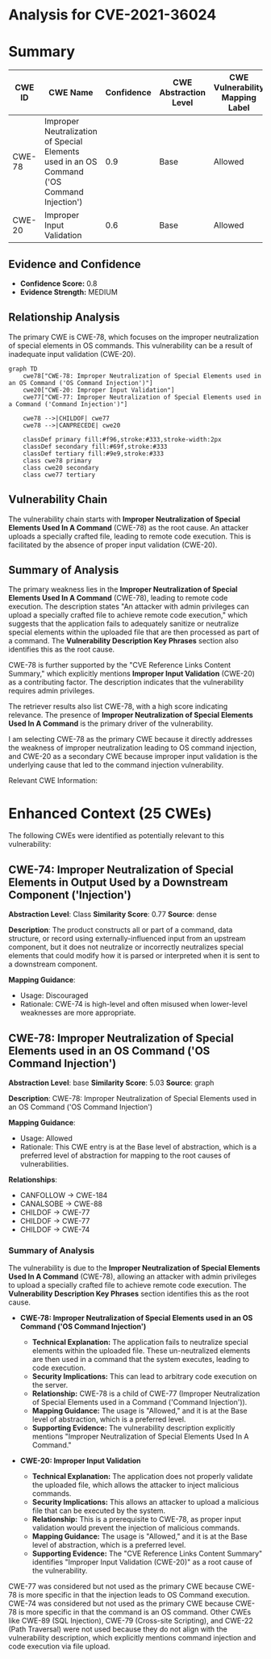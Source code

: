 # Analysis for CVE-2021-36024

# Summary
| CWE ID | CWE Name | Confidence | CWE Abstraction Level | CWE Vulnerability Mapping Label | CWE-Vulnerability Mapping Notes |
|---|---|---|---|---|---|
| CWE-78 | Improper Neutralization of Special Elements used in an OS Command ('OS Command Injection') | 0.9 | Base | Allowed | Primary CWE |
| CWE-20 | Improper Input Validation | 0.6 | Base | Allowed | Secondary CWE |

## Evidence and Confidence

*   **Confidence Score:** 0.8
*   **Evidence Strength:** MEDIUM

## Relationship Analysis
The primary CWE is CWE-78, which focuses on the improper neutralization of special elements in OS commands. This vulnerability can be a result of inadequate input validation (CWE-20).

```mermaid
graph TD
    cwe78["CWE-78: Improper Neutralization of Special Elements used in an OS Command ('OS Command Injection')"]
    cwe20["CWE-20: Improper Input Validation"]
    cwe77["CWE-77: Improper Neutralization of Special Elements used in a Command ('Command Injection')"]
    
    cwe78 -->|CHILDOF| cwe77
    cwe78 -->|CANPRECEDE| cwe20

    classDef primary fill:#f96,stroke:#333,stroke-width:2px
    classDef secondary fill:#69f,stroke:#333
    classDef tertiary fill:#9e9,stroke:#333
    class cwe78 primary
    class cwe20 secondary
    class cwe77 tertiary
```

## Vulnerability Chain
The vulnerability chain starts with **Improper Neutralization of Special Elements Used In A Command** (CWE-78) as the root cause. An attacker uploads a specially crafted file, leading to remote code execution. This is facilitated by the absence of proper input validation (CWE-20).

## Summary of Analysis
The primary weakness lies in the **Improper Neutralization of Special Elements Used In A Command** (CWE-78), leading to remote code execution. The description states "An attacker with admin privileges can upload a specially crafted file to achieve remote code execution," which suggests that the application fails to adequately sanitize or neutralize special elements within the uploaded file that are then processed as part of a command. The **Vulnerability Description Key Phrases** section also identifies this as the root cause.

CWE-78 is further supported by the "CVE Reference Links Content Summary," which explicitly mentions **Improper Input Validation** (CWE-20) as a contributing factor. The description indicates that the vulnerability requires admin privileges.

The retriever results also list CWE-78, with a high score indicating relevance. The presence of **Improper Neutralization of Special Elements Used In A Command** is the primary driver of the vulnerability.

I am selecting CWE-78 as the primary CWE because it directly addresses the weakness of improper neutralization leading to OS command injection, and CWE-20 as a secondary CWE because improper input validation is the underlying cause that led to the command injection vulnerability.

Relevant CWE Information:

# Enhanced Context (25 CWEs)
The following CWEs were identified as potentially relevant to this vulnerability:

## CWE-74: Improper Neutralization of Special Elements in Output Used by a Downstream Component ('Injection')
**Abstraction Level**: Class
**Similarity Score**: 0.77
**Source**: dense

**Description**:
The product constructs all or part of a command, data structure, or record using externally-influenced input from an upstream component, but it does not neutralize or incorrectly neutralizes special elements that could modify how it is parsed or interpreted when it is sent to a downstream component.

**Mapping Guidance**:
- Usage: Discouraged
- Rationale: CWE-74 is high-level and often misused when lower-level weaknesses are more appropriate.

## CWE-78: Improper Neutralization of Special Elements used in an OS Command ('OS Command Injection')
**Abstraction Level**: base
**Similarity Score**: 5.03
**Source**: graph

**Description**:
CWE-78: Improper Neutralization of Special Elements used in an OS Command ('OS Command Injection')

**Mapping Guidance**:
- Usage: Allowed
- Rationale: This CWE entry is at the Base level of abstraction, which is a preferred level of abstraction for mapping to the root causes of vulnerabilities.

**Relationships**:
- CANFOLLOW -> CWE-184
- CANALSOBE -> CWE-88
- CHILDOF -> CWE-77
- CHILDOF -> CWE-77
- CHILDOF -> CWE-74

### Summary of Analysis

The vulnerability is due to the **Improper Neutralization of Special Elements Used In A Command** (CWE-78), allowing an attacker with admin privileges to upload a specially crafted file to achieve remote code execution. The **Vulnerability Description Key Phrases** section identifies this as the root cause.

*   **CWE-78: Improper Neutralization of Special Elements used in an OS Command ('OS Command Injection')**
    *   **Technical Explanation:** The application fails to neutralize special elements within the uploaded file. These un-neutralized elements are then used in a command that the system executes, leading to code execution.
    *   **Security Implications:** This can lead to arbitrary code execution on the server.
    *   **Relationship:** CWE-78 is a child of CWE-77 (Improper Neutralization of Special Elements used in a Command ('Command Injection')).
    *   **Mapping Guidance:** The usage is "Allowed," and it is at the Base level of abstraction, which is a preferred level.
    *   **Supporting Evidence:** The vulnerability description explicitly mentions "Improper Neutralization of Special Elements Used In A Command."

*   **CWE-20: Improper Input Validation**
    *   **Technical Explanation:** The application does not properly validate the uploaded file, which allows the attacker to inject malicious commands.
    *   **Security Implications:** This allows an attacker to upload a malicious file that can be executed by the system.
    *   **Relationship:** This is a prerequisite to CWE-78, as proper input validation would prevent the injection of malicious commands.
    *   **Mapping Guidance:** The usage is "Allowed," and it is at the Base level of abstraction, which is a preferred level.
    *   **Supporting Evidence:** The "CVE Reference Links Content Summary" identifies "Improper Input Validation (CWE-20)" as a root cause of the vulnerability.

CWE-77 was considered but not used as the primary CWE because CWE-78 is more specific in that the injection leads to OS Command execution.
CWE-74 was considered but not used as the primary CWE because CWE-78 is more specific in that the command is an OS command.
Other CWEs like CWE-89 (SQL Injection), CWE-79 (Cross-site Scripting), and CWE-22 (Path Traversal) were not used because they do not align with the vulnerability description, which explicitly mentions command injection and code execution via file upload.